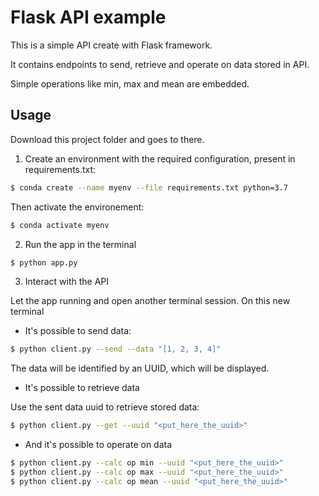# Flask API example

This is a simple API create with Flask framework.

It contains endpoints to send, retrieve and operate on data
stored in API.

Simple operations like min, max and mean are embedded.

## Usage

Download this project folder and goes to there.

1. Create an environment with the required configuration, present in requirements.txt:

```bash
$ conda create --name myenv --file requirements.txt python=3.7
```

Then activate the environement:

```bash
$ conda activate myenv
```

2. Run the app in the terminal

```bash
$ python app.py
```

3. Interact with the API

Let the app running and open another terminal session. On this new terminal

- It's possible to send data:

```bash
$ python client.py --send --data "[1, 2, 3, 4]"
```

The data will be identified by an UUID, which will be displayed.

- It's possible to retrieve data

Use the sent data uuid to retrieve stored data:

```bash
$ python client.py --get --uuid "<put_here_the_uuid>"
```

- And it's possible to operate on data

```bash
$ python client.py --calc op min --uuid "<put_here_the_uuid>"
$ python client.py --calc op max --uuid "<put_here_the_uuid>"
$ python client.py --calc op mean --uuid "<put_here_the_uuid>"
```
